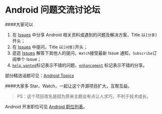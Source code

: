 # Android 问题交流讨论坛

####大家可以  
1. 在 [Issues](https://github.com/android-cn/interview-questions/issues) 中分享 Android 相关资料或遇到的问题及解决方案，Title 以`[分享]`开头；  
2. 在 [Issues](https://github.com/android-cn/interview-questions/issues) 中提问，Title 以`[问答]`开头；  
3. 逛逛 [Issues](https://github.com/android-cn/interview-questions/issues) 解答下其他人的提问，`Watch`接受最新 Issue 通知，`Subscribe`订阅单个 Issue；  
4. [`help wanted`](https://github.com/android-cn/android-discuss/labels/help%20wanted)标记表示不错的问题，[`enhancement`](https://github.com/android-cn/android-discuss/labels/enhancement) 标记表示不错的分享。  

部分精选话题可见：[Android Topics](https://github.com/android-cn/topics)  

####大家多 Star、Watch，一起让这个开源项目扩大，互帮互益。  

> PS：这个项目改名是因为原来主题会有点让人求巧，不利于技术成长。  

Android 开发职位可见 [Android 职位列表](http://www.codekk.com/jobs)。  
